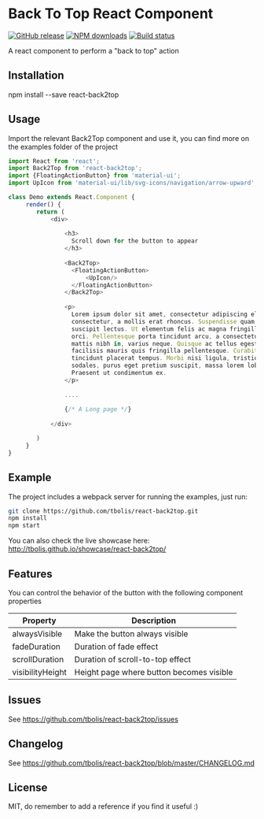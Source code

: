 #  Back To Top React Component

[![GitHub release][github-image]][github-url]
[![NPM downloads][downloads-image]][downloads-url]
[![Build status][travis-image]][travis-url]

A react component to perform a "back to top" action

##  Installation

npm install --save react-back2top

##  Usage

Import the relevant Back2Top component and use it, you can find more on the examples folder of the project

```javascript
import React from 'react';
import Back2Top from 'react-back2top';
import {FloatingActionButton} from 'material-ui';
import UpIcon from 'material-ui/lib/svg-icons/navigation/arrow-upward';

class Demo extends React.Component {
     render() {
        return (
            <div>
            
                <h3>
                  Scroll down for the button to appear
                </h3>
                
                <Back2Top>
                  <FloatingActionButton>
                      <UpIcon/>
                  </FloatingActionButton>
                </Back2Top>
                
                <p>
                  Lorem ipsum dolor sit amet, consectetur adipiscing elit. Duis consectetur turpis in arcu
                  consectetur, a mollis erat rhoncus. Suspendisse quam turpis, cursus et sapien dignissim, ornare
                  suscipit lectus. Ut elementum felis ac magna fringilla, a semper lacus commodo. Vivamus et vehicula
                  orci. Pellentesque porta tincidunt arcu, a consectetur risus maximus in. Aliquam at justo molestie,
                  mattis nibh in, varius neque. Quisque ac tellus egestas, malesuada tortor ut, luctus dolor. Sed
                  facilisis mauris quis fringilla pellentesque. Curabitur ullamcorper ut quam vel commodo. In
                  tincidunt placerat tempus. Morbi nisi ligula, tristique in lorem quis, blandit iaculis libero. Duis
                  sodales, purus eget pretium suscipit, massa lorem lobortis augue, in porta sem felis at lacus.
                  Praesent ut condimentum ex.
                </p>
                
                ....
                
                {/* A Long page */}
                
            </div>

        )
     }
}

```

##  Example

The project includes a webpack server for running the examples, just run:

```sh
git clone https://github.com/tbolis/react-back2top.git
npm install
npm start
```

You can also check the live showcase here: http://tbolis.github.io/showcase/react-back2top/

##  Features

You can control the behavior of the button with the following component properties 

| Property | Description |  
|----------|-------------|
| alwaysVisible |  Make the button always visible |
| fadeDuration |    Duration of fade effect   |
| scrollDuration | Duration of scroll-to-top effect |
| visibilityHeight | Height page where button becomes visible |

## Issues

See https://github.com/tbolis/react-back2top/issues

## Changelog

See https://github.com/tbolis/react-back2top/blob/master/CHANGELOG.md

##  License

MIT, do remember to add a reference if you find it useful :)

[github-image]: https://img.shields.io/github/release/tbolis/react-back2top.svg
[github-url]: https://github.com/tbolis/react-back2top/releases
[npm-image]: https://img.shields.io/npm/v/react-back2top.svg?style=flat
[npm-url]: https://www.npmjs.com/package/react-back2top
[downloads-image]: https://img.shields.io/npm/dm/react-back2top.svg?style=flat
[downloads-url]: https://www.npmjs.com/package/react-back2top
[travis-image]: https://img.shields.io/travis/tbolis/react-back2top.svg?style=flat
[travis-url]: https://travis-ci.org/tbolis/react-back2top
